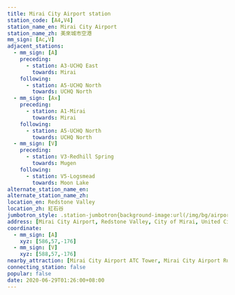 ```yaml
---
title: Mirai City Airport station
station_code: [A4,V4]
station_name_en: Mirai City Airport
station_name_zh: 美來城市空港
mm_sign: [Ac,V]
adjacent_stations:
  - mm_sign: [A]
    preceding:
      - station: A3-UCHQ East
        towards: Mirai
    following:
      - station: A5-UCHQ North
        towards: UCHQ North
  - mm_sign: [Ax]
    preceding:
      - station: A1-Mirai
        towards: Mirai
    following:
      - station: A5-UCHQ North
        towards: UCHQ North
  - mm_sign: [V]
    preceding:
      - station: V3-Redhill Spring
        towards: Mugen
    following:
      - station: V5-Logsmead
        towards: Moon Lake
alternate_station_name_en: 
alternate_station_name_zh: 
location_en: Redstone Valley
location_zh: 紅石谷
jumbotron_style: .station-jumbotron{background-image:url(/img/bg/airportline.png),url(/img/bg/airportexpress.png),url(/img/bg/victoryline.png);background-repeat:no-repeat;background-size:100% 10px;background-position:0 100px,0 130px,0 160px}
address: [Mirai City Airport, Redstone Valley, City of Mirai, United Cities]
coordinate:
  - mm_sign: [A]
    xyz: [586,57,-176]
  - mm_sign: [V]
    xyz: [588,57,-176]
nearby_attraction: [Mirai City Airport ATC Tower, Mirai City Airport Runway 18/36, Mirai City Airport Horse Park]
connecting_station: false
popular: false
date: 2020-06-29T01:26:00+08:00
---
```


